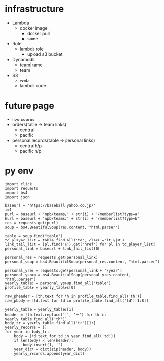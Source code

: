 # infrastructure

- Lambda
    - docker image
        - docker pull
        - same...
- Role
    - lambda role
        - upload s3 bucket
- Dynamodb
    - team|name
    - team
- S3
    - web
    - lambda code

# future page
- live scores
- orders(table -> team links)
    - central
    - pacific
- personal records(table -> personal links)
    - central h/p
    - pacific h/p

# py env
```
import click
import requests
import bs4
import json

baseurl = 'https://baseball.yahoo.co.jp/'
i=1
purl = baseurl + 'npb/teams/' + str(i) + '/memberlist?type=a'
hurl = baseurl + 'npb/teams/' + str(i) + '/memberlist?type=b'
res = requests.get(purl)
soup = bs4.BeautifulSoup(res.content, "html.parser")

table = soup.find("table")
td_player_list = table.find_all('td', class_='lt yjM')
link_tail_list = [pl.find('a').get('href') for pl in td_player_list]
personal_link = baseurl + link_tail_list[0]

personal_res = requests.get(personal_link)
personal_soup = bs4.BeautifulSoup(personal_res.content, "html.parser")

personal_yres = requests.get(personal_link + '/year')
personal_ysoup = bs4.BeautifulSoup(personal_yres.content, "html.parser")
yearly_tables = personal_ysoup.find_all('table')
profile_table = yearly_tables[0]

raw_pheader = [th.text for th in profile_table.find_all('th')]
raw_pbody = [td.text for td in profile_table.find_all('td')[1:8]]

yearly_table = yearly_tables[1]
header = [th.text.replace('|', 'ー') for th in yearly_table.find_all('th')]
body_tr = yearly_table.find_all('tr')[1:]
yearly_records = []
for year in body_tr:
    body = [td.text for td in year.find_all('td')]
    if len(body) < len(header):
        body.insert(1, '')
    year_dict = dict(zip(header, body))
    yearly_records.append(year_dict)


```